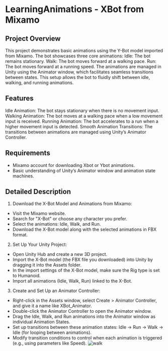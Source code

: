 # LearningAnimations - XBot from Mixamo

## Project Overview
This project demonstrates basic animations using the Y-Bot model imported from Mixamo. The bot showcases three core animations:
Idle: The bot remains stationary.
Walk: The bot moves forward at a walking pace.
Run: The bot moves forward at a running speed.
The animations are managed in Unity using the Animator window, which facilitates seamless transitions between states. This setup allows the bot to fluidly shift between idle, walking, and running animations.

## Features
Idle Animation: The bot stays stationary when there is no movement input.
Walking Animation: The bot moves at a walking pace when a low movement input is received.
Running Animation: The bot accelerates to a run when a higher movement input is detected.
Smooth Animation Transitions: The transitions between animations are managed using Unity’s Animator Controller.

## Requirements
- Mixamo account for downloading Xbot or Ybot animations.
- Basic understanding of Unity’s Animator window and animation state machines.
  
## Detailed Description
1. Download the X-Bot Model and Animations from Mixamo:
- Visit the Mixamo website.
- Search for "X-Bot" or choose any character you prefer.
- Select the animations: Idle, Walk, and Run.
- Download the X-Bot model along with the selected animations in FBX format.
2. Set Up Your Unity Project:
- Open Unity Hub and create a new 3D project.
- Import the X-Bot model (the FBX file you downloaded) into Unity by dragging it into the Assets folder.
- In the import settings of the X-Bot model, make sure the Rig type is set to Humanoid.
- Import all animations (Idle, Walk, Run) linked to the X-Bot.
3. Create and Set Up an Animator Controller:
- Right-click in the Assets window, select Create > Animator Controller, and give it a name like XBot_Animator.
- Double-click the Animator Controller to open the Animator window.
- Drag the Idle, Walk, and Run animations into the Animator window as individual Animation States.
- Set up transitions between these animation states:
         Idle → Run → Walk → Idle (for looping between animations).
- Modify transition conditions to control when each animation is triggered (e.g., using parameters like Speed).
![walk](https://github.com/user-attachments/assets/ea4e044f-acfa-46a9-a95f-186bb281cdec)

